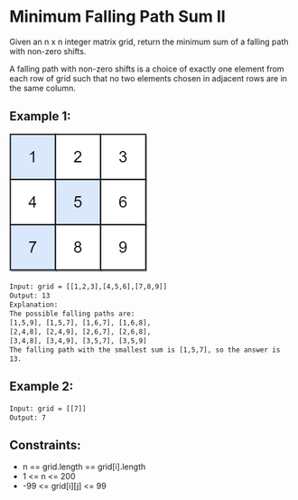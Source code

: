 # Minimum Falling Path Sum II

Given an n x n integer matrix grid, return the minimum sum of a falling path with non-zero shifts.

A falling path with non-zero shifts is a choice of exactly one element from each row of grid such that no two elements chosen in adjacent rows are in the same column.

## Example 1:

![Example 1](./images/ex1.jpeg)

```
Input: grid = [[1,2,3],[4,5,6],[7,8,9]]
Output: 13
Explanation:
The possible falling paths are:
[1,5,9], [1,5,7], [1,6,7], [1,6,8],
[2,4,8], [2,4,9], [2,6,7], [2,6,8],
[3,4,8], [3,4,9], [3,5,7], [3,5,9]
The falling path with the smallest sum is [1,5,7], so the answer is 13.
```

## Example 2:

```
Input: grid = [[7]]
Output: 7
```

## Constraints:

- n == grid.length == grid[i].length
- 1 <= n <= 200
- -99 <= grid[i][j] <= 99
